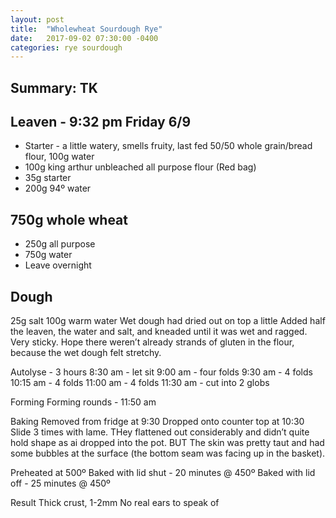 ```yaml
---
layout: post
title:  "Wholewheat Sourdough Rye"
date:   2017-09-02 07:30:00 -0400
categories: rye sourdough
---
```

## Summary: TK

## Leaven - 9:32 pm Friday 6/9

- Starter - a little watery, smells fruity, last fed 50/50 whole grain/bread flour, 100g water
- 100g king arthur unbleached all purpose flour (Red bag)
- 35g starter
- 200g 94º water

## 750g whole wheat

- 250g all purpose
- 750g water
- Leave overnight


## Dough
25g salt
100g warm water
Wet dough had dried out on top a little
Added half the leaven, the water and salt, and kneaded until it was wet and ragged.  Very sticky.
Hope there weren’t already strands of gluten in the flour, because the wet dough felt stretchy.

Autolyse - 3 hours
8:30 am - let sit
9:00 am - four folds
9:30 am - 4 folds
10:15 am - 4 folds
11:00 am - 4 folds
11:30 am - cut into 2 globs

Forming
Forming rounds - 11:50 am

Baking
Removed from fridge at 9:30
Dropped onto counter top at 10:30
Slide 3 times with lame.  THey flattened out considerably and didn’t quite hold shape as ai dropped into the pot.
BUT The skin was pretty taut and had some bubbles at the surface (the bottom seam was facing up in the basket).

Preheated at 500º
Baked with lid shut - 20 minutes @ 450º
Baked with lid off - 25 minutes @ 450º

Result
Thick crust, 1-2mm
No real ears to speak of
